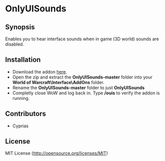 # OnlyUISounds

## Synopsis

Enables you to hear interface sounds when in game (3D world) sounds are disabled.

## Installation
- Download the addon [here](https://github.com/Cyprias/OnlyUISounds/archive/master.zip).
- Open the zip and extract the **OnlyUISounds-master** folder into your **World of Warcraft\Interface\AddOns** folder.
- Rename the **OnlyUISounds-master** folder to just **OnlyUISounds**
- Completly close WoW and log back in. Type **/ouis** to verify the addon is running.


## Contributors
- Cyprias

## License
MIT License	(http://opensource.org/licenses/MIT)